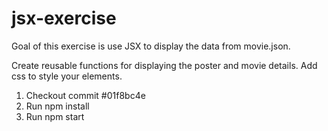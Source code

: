 # jsx-exercise

Goal of this exercise is use JSX to display the data from movie.json.

Create reusable functions for displaying the poster and movie details. Add css to style your elements.

1. Checkout commit #01f8bc4e
2. Run npm install
3. Run npm start

